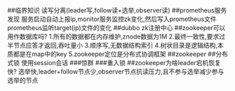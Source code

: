##临界知识
读写分离(leader写,follow读+选举,observer读)
##prometheus服务发现
服务启动自动上报ip,monitor服务监控zk变化,然后写入prometheus文件
prometheus监听target(ip)文件的变化
##dubbo
zk注册中心
##zookeeper可以用作数据库吗?
1.所有的数据都在内存维护,znode数据为1M
2.最终一致性,要求过半节点应答才返回,吞吐量小
3.顺序写,无数据结构索引
4.树状目录是逻辑结构,本质都是在map中的key
5.zookeeper定位是分布式协调框架
##zookeeper
##分布式锁
使用session会话
[](https://blog.csdn.net/crazymakercircle/article/details/85956246)
[](http://git.mashibing.com/bjmashibing/InternetArchitect/blob/master/10%20Zookeeper/src/main/java/com/msb/zookeeper/locks/WatchCallBack.java)
###惊群
###重入锁
##zookeeper为啥leader宕机恢复快?
选举快,leader+follow节点少,observer节点抗读压力,且不参与选举减少参与选举的节点
